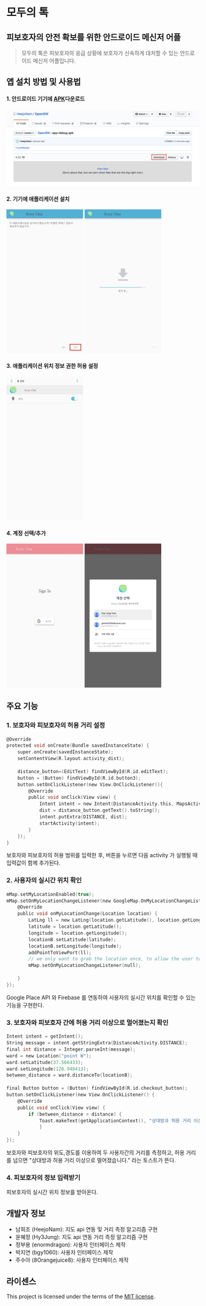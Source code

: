 # 모두의 톡 
## 피보호자의 안전 확보를 위한 안드로이드 메신저 어플
> 모두의 톡은 피보호자의 응급 상황에 보호자가 신속하게 대처할 수 있는 안드로이드 메신저 어플입니다.
## 앱 설치 방법 및 사용법
#### 1. 안드로이드 기기에 [APK](https://github.com/HeejoNam/OpenSW/blob/master/app-debug.apk)다운로드
![Alt text](./img/download.jpg)
#### 2. 기기에 애플리케이션 설치
<div>
<img src="./img/install1.jpeg" width="200">
<img src="./img/install2.jpeg" width="200">
</div>

#### 3. 애플리케이션 위치 정보 권한 허용 설정
<img src="./img/gps.jpeg" width="200">

#### 4. 계정 선택/추가
<div>
<img src="./img/signin1.jpeg" width="200">
<img src="./img/signin2.jpeg" width="200">
</div>

## 주요 기능
### 1. 보호자와 피보호자의 허용 거리 설정 
```c
@Override
protected void onCreate(Bundle savedInstanceState) {
    super.onCreate(savedInstanceState);
    setContentView(R.layout.activity_dist);

    distance_button=(EditText) findViewById(R.id.editText);
    button = (Button) findViewById(R.id.button3);
    button.setOnClickListener(new View.OnClickListener(){
        @Override
        public void onClick(View view) {
            Intent intent = new Intent(DistanceActivity.this, MapsActivity.class);
            dist = distance_button.getText().toString();
            intent.putExtra(DISTANCE, dist);
            startActivity(intent);
        }
    });
}
```
보호자와 피보호자의 허용 범위를 입력한 후, 버튼을 누르면 다음 activity 가 실행될 때 입력값이 함께 추가된다.
  
### 2. 사용자의 실시간 위치 확인
```c
mMap.setMyLocationEnabled(true);
mMap.setOnMyLocationChangeListener(new GoogleMap.OnMyLocationChangeListener() {
    @Override
    public void onMyLocationChange(Location location) {
        LatLng ll = new LatLng(location.getLatitude(), location.getLongitude());
        latitude = location.getLatitude();
        longitude = location.getLongitude();
        locationB.setLatitude(latitude);
        locationB.setLongitude(longitude);
        addPointToViewPort(ll);
        // we only want to grab the location once, to allow the user to pan and zoom freely.
        mMap.setOnMyLocationChangeListener(null);

    }
});
```
Google Place API 와 Firebase 를 연동하여 사용자의 실시간 위치를 확인할 수 있는 기능을 구현한다.

### 3. 보호자와 피보호자 간에 허용 거리 이상으로 멀어졌는지 확인
```c
Intent intent = getIntent();
String message = intent.getStringExtra(DistanceActivity.DISTANCE);
final int distance = Integer.parseInt(message);
ward = new Location("point W");
ward.setLatitude(37.566433);
ward.setLongitude(126.948413);
between_distance = ward.distanceTo(locationB);

final Button button = (Button) findViewById(R.id.checkout_button);
button.setOnClickListener(new View.OnClickListener() {
    @Override
    public void onClick(View view) {
        if (between_distance > distance) {
            Toast.makeText(getApplicationContext(), "상대방과 허용 거리 이상으로 멀어졌습니다.",Toast.LENGTH_LONG).show();
            }
    }
});
```
보호자와 피보호자의 위도,경도를 이용하여 두 사용자간의 거리를 측정하고, 허용 거리를 넘으면 "상대방과 허용 거리 이상으로 멀어졌습니다." 라는 토스트가 뜬다.


### 4. 피보호자의 정보 입력받기



피보호자의 실시간 위치 정보를 받아온다. 

## 개발자 정보
- 남희조 (HeejoNam): 지도 api 연동 및 거리 측정 알고리즘 구현 
- 윤혜정 (Hy3Jung): 지도 api 연동 거리 측정 알고리즘 구현
- 정부용 (enormdragon): 사용자 인터페이스 제작
- 박지연 (bgy1060): 사용자 인터페이스 제작
- 주수아 (8Orangejuice8): 사용자 인터페이스 제작

## 라이센스
This project is licensed under the terms of the [MIT license](https://github.com/HeejoNam/OpenSW/blob/master/LICENSE).
